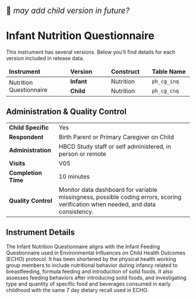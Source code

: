 <p style="font-size: 1.5em;">🚧 <i>may add child version in future?</i></p>

# Infant Nutrition Questionnaire

<div class="table-banner">
  <span class="emoji"><i class="fa-regular fa-lightbulb"></i></span>
  <span class="text">This instrument has several versions. Below you’ll find details for each version included in release data.</span>
</div>
<p></p>

<table class="table-no-vertical-lines" style="width: 100%; border-collapse: collapse; table-layout: fixed;">
<thead>
<tr>
  <td style="width: 30%;"><strong>Instrument</strong></td>
  <td style="width: 20%"><strong>Version</strong></td>
  <td style="width: 20%"><strong>Construct</strong></td>
  <td style="width: 20%"><strong>Table Name</strong></td>
</tr>
</thead>
<tbody>
<tr>
  <td rowspan="2">Nutrition Questionnaire</td>
  <td><strong>Infant</strong></td>
  <td>Nutrition</td>
  <td><code>ph_cg_inq</code></td>
</tr>
<tr>
  <td><strong>Child</strong></td>
  <td>Nutrition</td>
  <td><code>ph_cg_cnq</code></td>
</tr>
</tbody>
</table>
                

## Administration & Quality Control

<table class="table-no-vertical-lines" style="width: 100%; border-collapse: collapse; table-layout: fixed;">
<tbody>
<tr><td><b>Child Specific</b></td>
<td>Yes</td></tr>
<tr><td><b>Respondent</b></td>
<td>Birth Parent or Primary Caregiver on Child</td></tr>
<tr><td><b>Administration</b></td>
<td style="word-wrap: break-word; white-space: normal;">HBCD Study staff or self administered, in person or remote</td></tr>
<tr><td><b>Visits</b></td>
<td>V05</td></tr>
<tr><td><b>Completion Time</b></td>
<td>10 minutes</td></tr>
<tr><td><b>Quality Control</b></td>
<td style="word-wrap: break-word; white-space: normal;">Monitor data dashboard for variable missingness, possible coding errors, scoring verification when needed, and data consistency.</td></tr>     
</tbody>
</table>

## Instrument Details

The Infant Nutrition Questionnaire aligns with the Infant Feeding Questionnaire used in Environmental Influences on Child Health Outcomes (ECHO) protocol. It has been shortened by the physical health working group members to include nutritional behavior during infancy related to breastfeeding, formula feeding and introduction of solid foods. It also assesses feeding behaviors after introducing solid foods, and investigating type and quantity of specific food and beverages consumed in early childhood with the same 7 day dietary recall used in ECHO.